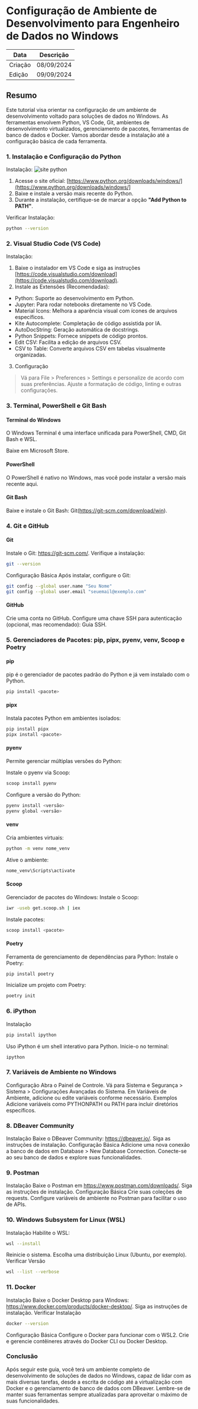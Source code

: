 # Configuração de Ambiente de Desenvolvimento para Engenheiro de Dados no Windows
| Data | Descrição |
| ----------- | ----------- |
| Criação | 08/09/2024 |
| Edição | 09/09/2024 |

## Resumo
Este tutorial visa orientar na configuração de um ambiente de desenvolvimento voltado para soluções de dados no Windows. As ferramentas envolvem Python, VS Code, Git, ambientes de desenvolvimento virtualizados, gerenciamento de pacotes, ferramentas de banco de dados e Docker. Vamos abordar desde a instalação até a configuração básica de cada ferramenta.

### 1. Instalação e Configuração do Python
Instalação:
![site python](imagem/site-python.png)
1. Acesse o site oficial: [https://www.python.org/downloads/windows/](https://www.python.org/downloads/windows/]
2. Baixe e instale a versão mais recente do Python.
3. Durante a instalação, certifique-se de marcar a opção **"Add Python to PATH"**.

Verificar Instalação:
```bash
python --version
```
### 2. Visual Studio Code (VS Code)
Instalação:
1. Baixe o instalador em VS Code e siga as instruções [https://code.visualstudio.com/download](https://code.visualstudio.com/download).
2. Instale as Extensões (Recomendadas):
 - Python: Suporte ao desenvolvimento em Python.
 - Jupyter: Para rodar notebooks diretamente no VS Code.
 - Material Icons: Melhora a aparência visual com ícones de arquivos específicos.
 - Kite Autocomplete: Completação de código assistida por IA.
 - AutoDocString: Geração automática de docstrings.
 - Python Snippets: Fornece snippets de código prontos.
 - Edit CSV: Facilita a edição de arquivos CSV.
 - CSV to Table: Converte arquivos CSV em tabelas visualmente organizadas.

3. Configuração
> Vá para File > Preferences > Settings e personalize de acordo com suas preferências. Ajuste a formatação de código, linting e outras configurações.

### 3. Terminal, PowerShell e Git Bash

#### Terminal do Windows
O Windows Terminal é uma interface unificada para PowerShell, CMD, Git Bash e WSL.

Baixe em Microsoft Store.
#### PowerShell
O PowerShell é nativo no Windows, mas você pode instalar a versão mais recente aqui.

#### Git Bash
Baixe e instale o Git Bash: Git(https://git-scm.com/download/win).

### 4. Git e GitHub
#### Git
Instale o Git: https://git-scm.com/.
Verifique a instalação:
```bash
git --version
```
Configuração Básica
Após instalar, configure o Git:
```bash
git config --global user.name "Seu Nome"
git config --global user.email "seuemail@exemplo.com"
```
#### GitHub
Crie uma conta no GitHub.
Configure uma chave SSH para autenticação (opcional, mas recomendado): Guia SSH.

### 5. Gerenciadores de Pacotes: pip, pipx, pyenv, venv, Scoop e Poetry

#### pip
pip é o gerenciador de pacotes padrão do Python e já vem instalado com o Python.
```bash
pip install <pacote>
```

#### pipx
Instala pacotes Python em ambientes isolados:

```bash
pip install pipx
pipx install <pacote>
```

#### pyenv
Permite gerenciar múltiplas versões do Python:

Instale o pyenv via Scoop:
```bash
scoop install pyenv
```
Configure a versão do Python:
```bash
pyenv install <versão>
pyenv global <versão>
```

#### venv
Cria ambientes virtuais:
```bash
python -m venv nome_venv
```
Ative o ambiente:
```bash
nome_venv\Scripts\activate
```
#### Scoop
Gerenciador de pacotes do Windows:
Instale o Scoop:
```bash
iwr -useb get.scoop.sh | iex
```
Instale pacotes:
```bash
scoop install <pacote>
```
#### Poetry
Ferramenta de gerenciamento de dependências para Python:
Instale o Poetry:
```bash
pip install poetry
```
Inicialize um projeto com Poetry:
```bash
poetry init
```

### 6. iPython
Instalação
```bash
pip install ipython
```
Uso
iPython é um shell interativo para Python. Inicie-o no terminal:
```bash
ipython
```

### 7. Variáveis de Ambiente no Windows
Configuração
Abra o Painel de Controle.
Vá para Sistema e Segurança > Sistema > Configurações Avançadas do Sistema.
Em Variáveis de Ambiente, adicione ou edite variáveis conforme necessário.
Exemplos
Adicione variáveis como PYTHONPATH ou PATH para incluir diretórios específicos.

### 8. DBeaver Community
Instalação
Baixe o DBeaver Community: https://dbeaver.io/.
Siga as instruções de instalação.
Configuração Básica
Adicione uma nova conexão a banco de dados em Database > New Database Connection.
Conecte-se ao seu banco de dados e explore suas funcionalidades.

### 9. Postman
Instalação
Baixe o Postman em https://www.postman.com/downloads/.
Siga as instruções de instalação.
Configuração Básica
Crie suas coleções de requests.
Configure variáveis de ambiente no Postman para facilitar o uso de APIs.
### 10. Windows Subsystem for Linux (WSL)
Instalação
Habilite o WSL:
```bash
wsl --install
```
Reinicie o sistema.
Escolha uma distribuição Linux (Ubuntu, por exemplo).
Verificar Versão
```bash
wsl --list --verbose
```
### 11. Docker
Instalação
Baixe o Docker Desktop para Windows: https://www.docker.com/products/docker-desktop/.
Siga as instruções de instalação.
Verificar Instalação
```bash
docker --version
```
Configuração Básica
Configure o Docker para funcionar com o WSL2.
Crie e gerencie contêineres através do Docker CLI ou Docker Desktop.

### Conclusão
Após seguir este guia, você terá um ambiente completo de desenvolvimento de soluções de dados no Windows, capaz de lidar com as mais diversas tarefas, desde a escrita de código até a virtualização com Docker e o gerenciamento de banco de dados com DBeaver. Lembre-se de manter suas ferramentas sempre atualizadas para aproveitar o máximo de suas funcionalidades.
